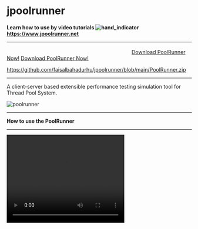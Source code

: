 # jpoolrunner 
#### Learn how to use by video tutorials ![hand_indicator](https://user-images.githubusercontent.com/108230246/189908783-7740c721-a59c-4c61-89c0-165e4ed53e2d.gif) <a href="https://www.jpoolrunner.net">https://www.jpoolrunner.net</a> <hr>
&emsp;&emsp;&emsp;&emsp;&emsp;&emsp;&emsp;&emsp;&emsp;&emsp;&emsp;&emsp;&emsp;&emsp;&emsp;&emsp;&emsp;&emsp;&emsp;&emsp;&emsp;&emsp;&emsp;&emsp;
 <a href="https://github.com/faisalbahadurhu/jpoolrunner/blob/main/PoolRunner.zip">Download PoolRunner Now!</a> 
 [Download PoolRunner Now!](https://github.com/faisalbahadurhu/jpoolrunner/blob/main/PoolRunner.zip)




 https://github.com/faisalbahadurhu/jpoolrunner/blob/main/PoolRunner.zip



 <hr>
A client-server based extensible performance testing simulation tool for Thread Pool System.

![poolrunner](https://user-images.githubusercontent.com/108230246/189495284-322dff07-8973-4030-8215-039a9416504a.jpg)
<hr>
<b>How to use the PoolRunner</b> <br>
 <hr>
<video width="320px" height="240px" src="https://github.com/user-attachments/assets/e34b71f1-76b3-458b-82b4-60e4a75502c9"></video> 



